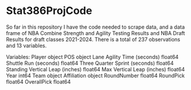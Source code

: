 # Stat386ProjCode

So far in this repository I have the code needed to scrape data, and a data frame of NBA Combine Strength and Agility Testing Results and NBA Draft Results for draft classes 2021-2024. There is a total of 237 observations and 13 variables.

Variables:
Player                              object
POS                                 object
Lane Agility Time (seconds)        float64
Shuttle Run (seconds)              float64
Three Quarter Sprint (seconds)     float64
Standing Vertical Leap (inches)    float64
Max Vertical Leap (inches)         float64
Year                                 int64
Team                                object
Affiliation                         object
RoundNumber                        float64
RoundPick                          float64
OverallPick                        float64

